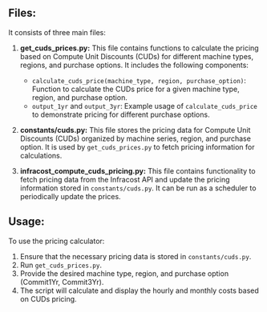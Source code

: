 ## Files:

It consists of three main files:

1. **get_cuds_prices.py:**
   This file contains functions to calculate the pricing based on Compute Unit Discounts (CUDs) for different machine types, regions, and purchase options. It includes the following components:

   - `calculate_cuds_price(machine_type, region, purchase_option)`: Function to calculate the CUDs price for a given machine type, region, and purchase option.
   - `output_1yr` and `output_3yr`: Example usage of `calculate_cuds_price` to demonstrate pricing for different purchase options.

2. **constants/cuds.py:**
   This file stores the pricing data for Compute Unit Discounts (CUDs) organized by machine series, region, and purchase option. It is used by `get_cuds_prices.py` to fetch pricing information for calculations.

3. **infracost_compute_cuds_pricing.py:**
   This file contains functionality to fetch pricing data from the Infracost API and update the pricing information stored in `constants/cuds.py`. It can be run as a scheduler to periodically update the prices.

## Usage:

To use the pricing calculator:

1. Ensure that the necessary pricing data is stored in `constants/cuds.py`.
2. Run `get_cuds_prices.py`.
3. Provide the desired machine type, region, and purchase option (Commit1Yr, Commit3Yr).
4. The script will calculate and display the hourly and monthly costs based on CUDs pricing.
